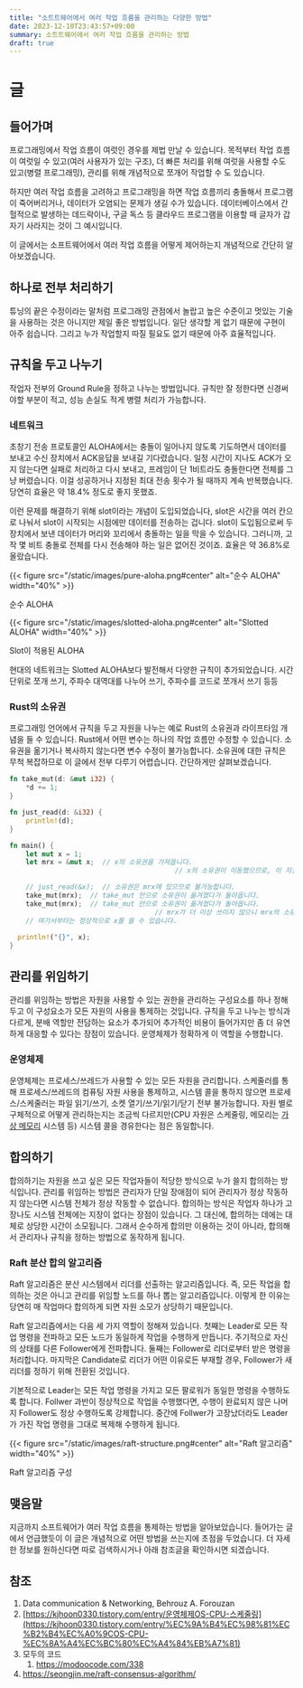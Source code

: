 ```yaml
---
title: "소트트웨어에서 여러 작업 흐름을 관리하는 다양한 방법"
date: 2023-12-10T23:43:57+09:00
summary: 소트트웨어에서 여러 작업 흐름을 관리하는 방법
draft: true
---
```


# 글

## 들어가며

프로그래밍에서 작업 흐름이 여럿인 경우를 제법 만날 수 있습니다. 목적부터 작업 흐름이 여럿일 수 있고(여러 사용자가 있는 구조), 더 빠른 처리를 위해 여럿을 사용할 수도 있고(병렬 프로그래밍), 관리를 위해 개념적으로 쪼개어 작업할 수 도 있습니다.  

하지만 여러 작업 흐름을 고려하고 프로그래밍을 하면 작업 흐름끼리 충돌해서 프로그램이 죽어버리거나, 데이터가 오염되는 문제가 생길 수가 있습니다. 데이터베이스에서 간헐적으로 발생하는 데드락이나, 구글 독스 등 클라우드 프로그램을 이용할 때 글자가 갑자기 사라지는 것이 그 예시입니다. 

이 글에서는 소프트웨어에서 여러 작업 흐름을 어떻게 제어하는지 개념적으로 간단히 알아보겠습니다. 

## 하나로 전부 처리하기

튜닝의 끝은 수정이라는 말처럼 프로그래밍 관점에서 놀랍고 높은 수준이고 멋있는 기술을 사용하는 것은 아니지만 제일 좋은 방법입니다. 일단 생각할 게 없기 때문에 구현이 아주 쉽습니다. 그리고 누가 작업할지 따질 필요도 없기 때문에 아주 효율적입니다. 

## 규칙을 두고 나누기

작업자 전부의 Ground Rule을 정하고 나누는 방법입니다. 규칙만 잘 정한다면 신경써야할 부분이 적고, 성능 손실도 적게 병렬 처리가 가능합니다. 

### 네트워크

초창기 전송 프로토콜인 ALOHA에서는 충돌이 일어나지 않도록 기도하면서 데이터를 보내고 수신 장치에서 ACK응답을 보내길 기다렸습니다. 일정 시간이 지나도 ACK가 오지 않는다면 실패로 처리하고 다시 보내고, 프레임이 단 1비트라도 충돌한다면 전체를 그냥 버렸습니다. 이걸 성공하거나 지정된 최대 전송 횟수가 될 때까지 계속 반복했습니다. 당연히 효율은 약 18.4% 정도로 좋지 못했죠.

이런 문제를 해결하기 위해 slot이라는 개념이 도입되었습니다, slot은 시간을 여러 칸으로 나눠서 slot이 시작되는 시점에만 데이터를 전송하는 겁니다. slot이 도입됨으로써 두 장치에서 보낸 데이터가 머리와 꼬리에서 충돌하는 일을 막을 수 있습니다. 그러니까, 고작 몇 비트 충돌로 전체를 다시 전송해야 하는 일은 없어진 것이죠. 효율은 약 36.8%로 올랐습니다.

{{< figure src="/static/images/pure-aloha.png#center" alt="순수 ALOHA" width="40%" >}}

순수 ALOHA

{{< figure src="/static/images/slotted-aloha.png#center" alt="Slotted ALOHA" width="40%" >}}

Slot이 적용된 ALOHA

현대의 네트워크는 Slotted ALOHA보다 발전해서 다양한 규칙이 추가되었습니다. 시간 단위로 쪼개 쓰기, 주파수 대역대를 나누어 쓰기, 주파수를 코드로 쪼개서 쓰기 등등

### Rust의 소유권

프로그래밍 언어에서 규칙을 두고 자원을 나누는 예로 Rust의 소유권과 라이프타임 개념을 들 수 있습니다. Rust에서 어떤 변수는 하나의 작업 흐름만 수정할 수 있습니다. 소유권을 옮기거나 복사하지 않는다면 변수 수정이 불가능합니다. 소유권에 대한 규칙은 무척 복잡하므로 이 글에서 전부 다루기 어렵습니다. 간단하게만 살펴보겠습니다.

```rust
fn take_mut(d: &mut i32) {
	*d += 1;
}

fn just_read(d: &i32) {
	println!(d);
}

fn main() {
	let mut x = 1;
	let mrx = &mut x;  // x의 소유권을 가져옵니다.
										 // x의 소유권이 이동했으므로, 이 지점에서 x는 사용할 수 없습니다.

	// just_read(&x);  // 소유권은 mrx에 있으므로 불가능합니다.
	take_mut(mrx);  // take_mut 안으로 소유권이 옮겨졌다가 돌아옵니다.
	take_mut(mrx);  // take_mut 안으로 소유권이 옮겨졌다가 돌아옵니다.
									// mrx가 더 이상 쓰이지 않으니 mrx의 소유권은 끝났습니다.
	// 여기서부터는 정상적으로 x를 쓸 수 있습니다.
  
  println!("{}", x);
}
```

## 관리를 위임하기

관리를 위임하는 방법은 자원을 사용할 수 있는 권한을 관리하는 구성요소를 하나 정해두고 이 구성요소가 모든 자원의 사용을 통제하는 것입니다. 규칙을 두고 나누는 방식과 다르게, 분배 역할만 전담하는 요소가 추가되어 추가적인 비용이 들어가지만 좀 더 유연하게 대응할 수 있다는 장점이 있습니다. 운영체제가 정확하게 이 역할을 수행합니다. 

### 운영체제

운영체제는 프로세스/쓰레드가 사용할 수 있는 모든 자원을 관리합니다. 스케줄러를 통해 프로세스/쓰레드의 컴퓨팅 자원 사용을 통제하고, 시스템 콜을 통하지 않으면 프로세스/스케줄러는 파일 읽기/쓰기, 소켓 열기/쓰기/읽기/닫기 전부 불가능합니다. 자원 별로 구체적으로 어떻게 관리하는지는 조금씩 다르지만(CPU 자원은 스케줄링, 메모리는 [가상 메모리](https://ko.wikipedia.org/wiki/%EA%B0%80%EC%83%81_%EB%A9%94%EB%AA%A8%EB%A6%AC) 시스템 등) 시스템 콜을 경유한다는 점은 동일합니다.

## 합의하기

합의하기는 자원을 쓰고 싶은 모든 작업자들이 적당한 방식으로 누가 쓸지 합의하는 방식입니다. 관리를 위임하는 방법은 관리자가 단일 장애점이 되어 관리자가 정상 작동하지 않는다면 시스템 전체가 정상 작동할 수 없습니다. 합의하는 방식은 작업자 하나가 고장나도 시스템 전체에는 지장이 없다는 장점이 있습니다. 그 대신에, 합의하는 데에는 대체로 상당한 시간이 소모됩니다. 그래서 순수하게 합의만 이용하는 것이 아니라, 합의해서 관리자나 규칙을 정하는 방법으로 동작하게 됩니다. 

### Raft 분산 합의 알고리즘

Raft 알고리즘은 분산 시스템에서 리더를 선출하는 알고리즘입니다. 즉, 모든 작업을 합의하는 것은 아니고 관리를 위임할 노드를 하나 뽑는 알고리즘입니다. 이렇게 한 이유는 당연히 매 작업마다 합의하게 되면 자원 소모가 상당하기 때문입니다. 

Raft 알고리즘에서는 다음 세 가지 역할이 정해져 있습니다. 첫째는 Leader로 모든 작업 명령을 전파하고 모든 노드가 동일하게 작업을 수행하게 만듭니다. 주기적으로 자신의 상태를 다른 Follower에게 전파합니다. 둘째는 Follower로 리더로부터 받은 명령을 처리합니다. 마지막은 Candidate로 리더가 어떤 이유로든 부재할 경우, Follower가 새 리더를 정하기 위해 전환된 것입니다.

기본적으로 Leader는 모든 작업 명령을 가지고 모든 팔로워가 동일한 명령을 수행하도록 합니다. Follwer 과반이 정상적으로 작업을 수행했다면, 수행이 완료되지 않은 나머지 Follower도 정상 수행하도록 강제합니다. 중간에 Follwer가 고장났더라도 Leader가 가진 작업 명령을 그대로 복제해 수행하게 됩니다.

{{< figure src="/static/images/raft-structure.png#center" alt="Raft 알고리즘" width="40%" >}}

Raft 알고리즘 구성

## 맺음말

지금까지 소프트웨어가 여러 작업 흐름을 통제하는 방법을 알아보았습니다. 들어가는 글에서 언급했듯이 이 글은 개념적으로 어떤 방법을 쓰는지에 초점을 두었습니다. 더 자세한 정보를 원하신다면 따로 검색하시거나 아래 참조글을 확인하시면 되겠습니다.

## 참조

1. Data communication & Networking, Behrouz A. Forouzan
2. [https://kjhoon0330.tistory.com/entry/운영체제OS-CPU-스케줄링](https://kjhoon0330.tistory.com/entry/%EC%9A%B4%EC%98%81%EC%B2%B4%EC%A0%9COS-CPU-%EC%8A%A4%EC%BC%80%EC%A4%84%EB%A7%81)
3. 모두의 코드
    1. https://modoocode.com/338
4. https://seongjin.me/raft-consensus-algorithm/